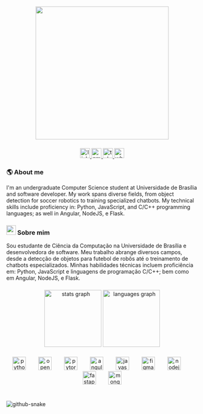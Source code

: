 ###

<div align="center">
  <img width=350 src="https://static1.textcraft.net/data1/b/a/baee078c3a05ef0207c15aae67a3854bf7b78002b9f1d1891e4191ff1845afc85edd3cf1f379e6bb8d7a716654d111bfc2fee0ac465c420b39831753fbb2e21001e267a7cde1b4ddf1ff97e0.png" />
</div>

###

<div align="center">
  <a href="https://www.linkedin.com/in/ayssag" target="_blank">
    <img src="https://img.shields.io/static/v1?message=LinkedIn&logo=linkedin&label=&color=0077B5&logoColor=white&labelColor=&style=for-the-badge" height="26" alt="linkedin logo"  />
  </a>
  <a href="mailto:ayssanaara@gmail.com" target="_blank">
    <img src="https://img.shields.io/static/v1?message=Gmail&logo=gmail&label=&color=D14836&logoColor=white&labelColor=&style=for-the-badge" height="26" alt="gmail logo"  />
  </a>
  <a href="https://t.me/AyssaG" target="_blank">
    <img src="https://img.shields.io/static/v1?message=Telegram&logo=telegram&label=&color=2CA5E0&logoColor=white&labelColor=&style=for-the-badge" height="26" alt="telegram logo"  />
  </a>
  <a href="https://api.whatsapp.com/send?phone=5561981031234" target="_blank">
    <img src="https://img.shields.io/static/v1?message=Whatsapp&logo=whatsapp&label=&color=25D366&logoColor=white&labelColor=&style=for-the-badge" height="26" alt="whatsapp logo"  />
  </a>
</div>

###

### 🌎 About me
I'm an undergraduate Computer Science student at Universidade de Brasília and software developer. My work spans diverse fields, from object detection for soccer robotics to training specialized chatbots. My technical skills include proficiency in: Python, JavaScript, and C/C++ programming languages; as well in Angular, NodeJS, e Flask.

### <img width=25 src="https://github.com/user-attachments/assets/7d5e5a0a-7472-421c-a60c-1f0fd7fdad7d" /> Sobre mim  
Sou estudante de Ciência da Computação na Universidade de Brasília e desenvolvedora de software. Meu trabalho abrange diversos campos, desde a detecção de objetos para futebol de robôs até o treinamento de chatbots especializados. Minhas habilidades técnicas incluem proficiência em: Python, JavaScript e linguagens de programação C/C++; bem como em Angular, NodeJS, e Flask.

###

<div align="center">
  <img src="https://github-readme-stats.vercel.app/api?username=ayssag&hide_title=true&hide_rank=false&show_icons=true&include_all_commits=true&count_private=true&disable_animations=false&theme=react&locale=en&hide_border=false" height="150" alt="stats graph"  />
  <img src="https://github-readme-stats.vercel.app/api/top-langs?username=ayssag&locale=en&hide_title=true&layout=compact&card_width=320&langs_count=5&theme=react&hide_border=false" height="150" alt="languages graph"  />
</div>

###

<div align="center">
  <img src="https://cdn.jsdelivr.net/gh/devicons/devicon/icons/python/python-original.svg" height="35" alt="python logo"  />
  <img width="25" />
  <img src="https://cdn.jsdelivr.net/gh/devicons/devicon/icons/opencv/opencv-original.svg" height="35" alt="opencv logo"  />
  <img width="25" />
  <img src="https://cdn.jsdelivr.net/gh/devicons/devicon/icons/pytorch/pytorch-original.svg" height="35" alt="pytorch logo"  />
  <img width="25" />
  <img src="https://cdn.jsdelivr.net/gh/devicons/devicon/icons/angularjs/angularjs-original.svg" height="35" alt="angularjs logo"  />
  <img width="25" />
  <img src="https://cdn.jsdelivr.net/gh/devicons/devicon/icons/javascript/javascript-original.svg" height="35" alt="javascript logo"  />
  <img width="25" />
  <img src="https://cdn.jsdelivr.net/gh/devicons/devicon/icons/figma/figma-original.svg" height="35" alt="figma logo"  />
  <img width="25" />
  <img src="https://cdn.jsdelivr.net/gh/devicons/devicon/icons/nodejs/nodejs-original.svg" height="35" alt="nodejs logo"  />
  <img width="25" />
  <img src="https://cdn.jsdelivr.net/gh/devicons/devicon/icons/fastapi/fastapi-original.svg" height="35" alt="fastapi logo"  />
  <img width="25" />
  <img src="https://cdn.jsdelivr.net/gh/devicons/devicon/icons/mongodb/mongodb-original.svg" height="35" alt="mongodb logo"  />
</div>

###

<br clear="both">

<picture>
  <source media="(prefers-color-scheme: dark)" srcset="github-snake-dark.svg" />
  <source media="(prefers-color-scheme: light)" srcset="github-snake.svg" />
  <img alt="github-snake" src="github-snake.svg" />
</picture>

###
